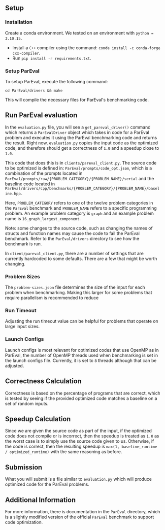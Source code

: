 ## Setup

### Installation
Create a conda environment. We tested on an environment with `python = 3.10.15`.
* Install a `C++` compiler using the command: `conda install -c conda-forge cxx-compiler`.
* Run `pip install -r requirements.txt`.

### Setup ParEval
To setup ParEval, execute the following command:
```
cd ParEval/drivers && make
```

This will compile the necessary files for ParEval's benchmarking code.

## Run ParEval evaluation
In the `evaluation.py` file, you will see a `get_pareval_driver()` command which returns a `ParEvalDriver` object which takes in code for a ParEval problem and executes it using the ParEval benchmarking code and returns the result. 
Right now, `evaluation.py` copies the input code as the optimized code, and therefore should get a correctness of `1.0` and a speedup close to `1.0`.

This code that does this is in `clients/pareval_client.py`. The source code to be optimized is defined in: `ParEval/prompts/code_opt.json`, which is a combination of the prompts located in `ParEval/prompts/raw/{PROBLEM_CATEGORY}/{PROBLEM_NAME}/serial` and the baseline code located in `ParEval/drivers/cpp/benchmarks/{PROBLEM_CATEGORY}/{PROBLEM_NAME}/baseline.hpp`.

Here, `PROBLEM_CATEGORY` refers to one of the twelve problem categories in the `ParEval` benchmark and `PROBLEM_NAME` refers to a specific programming problem. An example problem category is `graph` and an example problem name is `16_graph_largest_component`.

Note: some changes to the source code, such as changing the names of structs and function names may cause the code to fail the ParEval benchmark. Refer to the `ParEval/drivers` directory to see how the benchmark is run.

In `client/pareval_client.py`, there are a number of settings that are currently hardcoded to some defaults. There are a few that might be worth changing.

### Problem Sizes
The `problem-sizes.json` file determines the size of the input for each problem when benchmarking. Making this larger for some problems that require parallelism is recommended to reduce 

### Run Timeout
Adjusting the run timeout value can be helpful for problems that operate on large input sizes.

### Launch Configs
Launch configs is most relevant for optimized codes that use OpenMP as in ParEval, the number of OpenMP threads used when benchmarking is set in the launch configs file. Currently, it is set to `8` threads although that can be adjusted.

## Correctness Calculation
Correctness is based on the percentage of programs that are correct, which is tested by seeing if the provided optimized code matches a baseline on a set of random inputs.

## Speedup Calculation
Since we are given the source code as part of the input, if the optimized code does not compile or is incorrect, then the speedup is treated as `1.0` as the worst case is to simply use the source code given to us. Otherwise, if the code is correct, then the resulting speedup is `max(1, baseline_runtime / optimized_runtime)` with the same reasoning as before.

## Submission
What you will submit is a file similar to `evaluation.py` which will produce optimized code for the ParEval problems.

## Additional Information
For more information, there is documentation in the `ParEval` directory, which is a slightly modified version of the official `ParEval` benchmark to support code optimization. 
